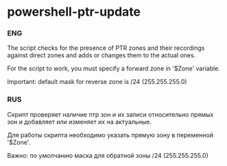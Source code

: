 # powershell-ptr-update
### ENG
The script checks for the presence of PTR zones and their recordings against direct zones and adds or changes them to the actual ones.

For the script to work, you must specify a forward zone in '$Zone' variable.

Important: default mask for reverse zone is /24 (255.255.255.0)

### RUS
Скрипт проверяет наличие птр зон и их записи относительно прямых зон и добавляет или изменяет их на актуальные.

Для работы скрипта необходимо указать прямую зону в переменной '$Zone'.

Важно: по умолчанию маска для обратной зоны /24 (255.255.255.0)
